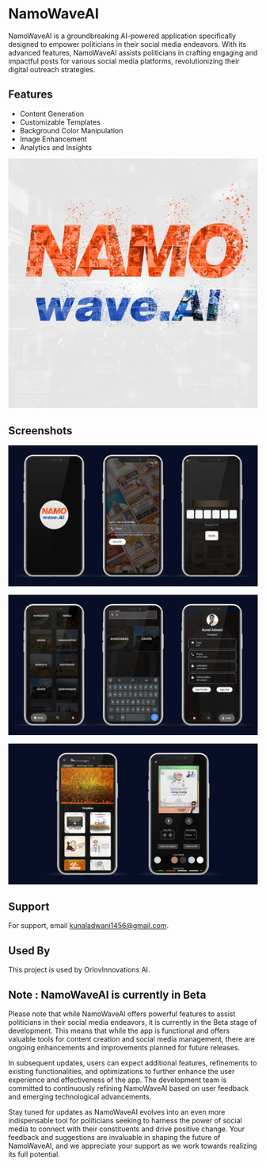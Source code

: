 
# NamoWaveAI

NamoWaveAI is a groundbreaking AI-powered application specifically designed to empower politicians in their social media endeavors. With its advanced features, NamoWaveAI assists politicians in crafting engaging and impactful posts for various social media platforms, revolutionizing their digital outreach strategies. 

## Features

- Content Generation
- Customizable Templates
- Background Color Manipulation
- Image Enhancement
- Analytics and Insights


![Logo](https://github.com/Kunal-63/NamoWaveAI/blob/main/assets/logo.png)


## Screenshots

![App Screenshot](https://github.com/Kunal-63/NamoWaveAI/blob/main/output%20images/1.png)

![App Screenshot](https://github.com/Kunal-63/NamoWaveAI/blob/main/output%20images/2.png)

![App Screenshot](https://github.com/Kunal-63/NamoWaveAI/blob/main/output%20images/3.png)

## Support

For support, email kunaladwani1456@gmail.com.


## Used By

This project is used by OrlovInnovations AI.


## Note : NamoWaveAI is currently in Beta

Please note that while NamoWaveAI offers powerful features to assist politicians in their social media endeavors, it is currently in the Beta stage of development. This means that while the app is functional and offers valuable tools for content creation and social media management, there are ongoing enhancements and improvements planned for future releases.

In subsequent updates, users can expect additional features, refinements to existing functionalities, and optimizations to further enhance the user experience and effectiveness of the app. The development team is committed to continuously refining NamoWaveAI based on user feedback and emerging technological advancements.

Stay tuned for updates as NamoWaveAI evolves into an even more indispensable tool for politicians seeking to harness the power of social media to connect with their constituents and drive positive change. Your feedback and suggestions are invaluable in shaping the future of NamoWaveAI, and we appreciate your support as we work towards realizing its full potential.